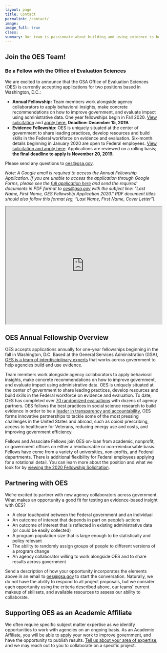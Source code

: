 ```yaml
---
layout: page
title: Contact
permalink: /contact/
image:
image_full: true
class:
summary: Our team is passionate about building and using evidence to better serve the public. 
---
```

## Join the OES Team!
### Be a Fellow with the Office of Evaluation Sciences

We are excited to announce that the GSA Office of Evaluation Sciences (OES) is currently accepting applications for two positions based in Washington, D.C.:

 - **Annual Fellowship:** Team members work alongside agency collaborators to apply behavioral insights, make concrete recommendations on how to improve government, and evaluate impact using administrative data. One year fellowships begin in Fall 2020. [View solicitation]({{site.baseurl}}/assets/files/GSA_OES_SolicitationFY20.pdf) and <a href="https://docs.google.com/forms/d/e/1FAIpQLSeg363IcmlNNtvVHYN82KDXRrit8e10NEP0o021rR7_QFIOcA/viewform">apply here.</a> **Deadline: December 15, 2019.**
 - **Evidence Fellowship:** OES is uniquely situated at the center of government to share leading practices, develop resources and build skills in the Federal workforce on evidence and evaluation. Six-month details beginning in January 2020 are open to Federal employees. [View solicitation and apply here]({{site.baseurl}}/assets/files/GSA_OES_Evidence_Fellowship_Solicitation.pdf). Applications are reviewed on a rolling basis; **the final deadline to apply is November 20, 2019.**

Please send any questions to oes@gsa.gov. 

*Note: A Google email is required to access the Annual Fellowship Application. If you are unable to access the application through Google Forms, please see the [full application here]({{site.baseurl}}/assets/files/oes-fellowship-app-2020.pdf) and send the required documents in PDF format to oes@gsa.gov with the subject line: "Last Name, First Name, OES Fellowship Application 2020." PDF document titles should also follow this format (eg, “Last Name, First Name, Cover Letter”).*

 <iframe src="https://www.youtube.com/embed/9KSQ3YLpuV4" width="512" height="384"></iframe>
 
 
## OES Annual Fellowship Overview
OES accepts applications annually for one-year fellowships beginning in the fall in Washington, D.C. Based at the General Services Administration (GSA), <a href="https://oes.gsa.gov/team/">OES is a team of interdisciplinary experts</a> that works across government to help agencies build and use evidence. 

Team members work alongside agency collaborators to apply behavioral insights, make concrete recommendations on how to improve government, and evaluate impact using administrative data. OES is uniquely situated at the center of government to share leading practices, develop resources and build skills in the Federal workforce on evidence and evaluation. To date, OES has completed over <a href="http://oes.gsa.gov/work">70 randomized evaluations</a> with dozens of agency partners. OES follows the best practices in social science research to build evidence in order to be a <a href="http://oes.gsa.gov/methods">leader in transparency and accountability.</a> OES forms innovative partnerships to tackle some of the most pressing challenges in the United States and abroad, such as  opioid prescribing, access to healthcare for Veterans, reducing energy use and costs, and improving government efficiency. 

Fellows and Associate Fellows join OES on-loan from academic, nonprofit, or government offices on either a reimbursable or non-reimbursable basis. Fellows have come from a variety of universities, non-profits, and Federal departments. There is additional flexibility for Federal employees applying for a rotational detail. You can learn more about the position and what we look for by [viewing the 2020 Fellowship Solicitation]({{site.baseurl}}/assets/files/GSA_OES_SolicitationFY20.pdf). 
            
      
## Partnering with OES

We’re excited to partner with new agency collaborators across government. What makes an opportunity a good fit for testing an evidence-based insight with OES?

- A clear touchpoint between the Federal government and an individual
- An outcome of interest that depends in part on people’s actions 
- An outcome of interest that is reflected in existing administrative data (or could be easily collected) 
- A program population size that is large enough to be statistically and policy relevant
- The ability to randomly assign groups of people to different versions of a program change 
- An agency collaborator willing to work alongside OES and to share results across government

Send a description of how your opportunity incorporates the elements above in an email to <a href="mailto:oes@gsa.gov?subject=Project Proposal">oes@gsa.gov</a> to start the conversation. Naturally, we do not have the ability to respond to all project proposals, but we consider each opportunity using the criteria described above, our teams' current makeup of skillsets, and available resources to assess our ability to collaborate.

## Supporting OES as an Academic Affiliate 

We often require specific subject matter expertise as we identify opportunities to work with agencies on an ongoing basis. As an Academic Affiliate, you will be able to apply your work to improve government, and have the opportunity to publish results. <a href="https://docs.google.com/forms/d/e/1FAIpQLSeqnuRSZNKZt9bVLAGw6G64i5oUNDqsGcrX7dvgGpvlac9Cog/viewform?usp=sf_link">Tell us about your area of expertise</a>, and we may reach out to you to collaborate on a specific project. 

